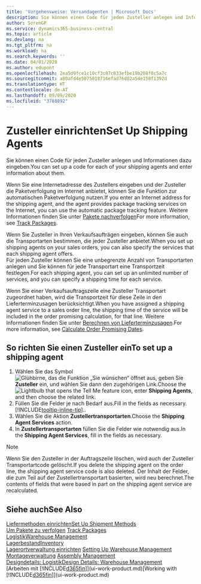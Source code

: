 ```yaml
---
title: 'Vorgehensweise: Versandagenten | Microsoft Docs'
description: Sie können einen Code für jeden Zusteller anlegen und Informationen dazu eingeben.
author: SorenGP
ms.service: dynamics365-business-central
ms.topic: article
ms.devlang: na
ms.tgt_pltfrm: na
ms.workload: na
ms.search.keywords: ''
ms.date: 04/01/2020
ms.author: edupont
ms.openlocfilehash: 2ea5d9fce1c10cf3c07c833efbe19b208f0c5a7c
ms.sourcegitcommit: a80afd4e5075018716efad76d82a54e158f1392d
ms.translationtype: HT
ms.contentlocale: de-AT
ms.lasthandoff: 09/09/2020
ms.locfileid: "3788892"
---
```

# <a name="set-up-shipping-agents"></a><span data-ttu-id="e47db-103">Zusteller einrichten</span><span class="sxs-lookup"><span data-stu-id="e47db-103">Set Up Shipping Agents</span></span>
<span data-ttu-id="e47db-104">Sie können einen Code für jeden Zusteller anlegen und Informationen dazu eingeben.</span><span class="sxs-lookup"><span data-stu-id="e47db-104">You can set up a code for each of your shipping agents and enter information about them.</span></span>  

<span data-ttu-id="e47db-105">Wenn Sie eine Internetadresse des Zustellers eingeben und der Zusteller die Paketverfolgung im Internet anbietet, können Sie die Funktion zur automatischen Paketverfolgung nutzen.</span><span class="sxs-lookup"><span data-stu-id="e47db-105">If you enter an Internet address for the shipping agent, and the agent provides package tracking services on the Internet, you can use the automatic package tracking feature.</span></span> <span data-ttu-id="e47db-106">Weitere Informationen finden Sie unter [Pakete nachverfolgen](sales-how-track-packages.md)</span><span class="sxs-lookup"><span data-stu-id="e47db-106">For more information, see [Track Packages](sales-how-track-packages.md).</span></span>

<span data-ttu-id="e47db-107">Wenn Sie Zusteller in Ihren Verkaufsaufträgen eingeben, können Sie auch die Transportarten bestimmen, die jeder Zusteller anbietet.</span><span class="sxs-lookup"><span data-stu-id="e47db-107">When you set up shipping agents on your sales orders, you can also specify the services that each shipping agent offers.</span></span>  
<span data-ttu-id="e47db-108">Für jeden Zusteller können Sie eine unbegrenzte Anzahl von Transportarten anlegen und Sie können für jede Transportart eine Transportzeit festlegen.</span><span class="sxs-lookup"><span data-stu-id="e47db-108">For each shipping agent, you can set up an unlimited number of services, and you can specify a shipping time for each service.</span></span>  

<span data-ttu-id="e47db-109">Wenn Sie einer Verkaufsauftragszeile eine Zusteller Transportart zugeordnet haben, wird die Transportzeit für diese Zeile in den Lieferterminzusagen berücksichtigt.</span><span class="sxs-lookup"><span data-stu-id="e47db-109">When you have assigned a shipping agent service to a sales order line, the shipping time of the service will be included in the order promising calculation, for that line.</span></span> <span data-ttu-id="e47db-110">Weitere Informationen finden Sie unter [Berechnen von Lieferterminzusagen](sales-how-to-calculate-order-promising-dates.md).</span><span class="sxs-lookup"><span data-stu-id="e47db-110">For more information, see [Calculate Order Promising Dates](sales-how-to-calculate-order-promising-dates.md).</span></span>

## <a name="to-set-up-a-shipping-agent"></a><span data-ttu-id="e47db-111">So richten Sie einen Zusteller ein</span><span class="sxs-lookup"><span data-stu-id="e47db-111">To set up a shipping agent</span></span>  
1.  <span data-ttu-id="e47db-112">Wählen Sie das Symbol ![Glühbirne, das die Funktion „Sie wünschen“ öffnet](media/ui-search/search_small.png "Tell Me-Funktion") aus, geben Sie **Zusteller** ein, und wählen Sie dann den zugehörigen Link.</span><span class="sxs-lookup"><span data-stu-id="e47db-112">Choose the ![Lightbulb that opens the Tell Me feature](media/ui-search/search_small.png "Tell me what you want to do") icon, enter **Shipping Agents**, and then choose the related link.</span></span>  
2.  <span data-ttu-id="e47db-113">Füllen Sie die Felder je nach Bedarf aus.</span><span class="sxs-lookup"><span data-stu-id="e47db-113">Fill in the fields as necessary.</span></span> [!INCLUDE[tooltip-inline-tip](includes/tooltip-inline-tip_md.md)]<span data-ttu-id="e47db-114">.</span><span class="sxs-lookup"><span data-stu-id="e47db-114">.</span></span>  
3.  <span data-ttu-id="e47db-115">Wählen Sie die Aktion **Zustellertransportarten**.</span><span class="sxs-lookup"><span data-stu-id="e47db-115">Choose the **Shipping Agent Services** action.</span></span>
4. <span data-ttu-id="e47db-116">In **Zustellertransportarten** füllen Sie die Felder wie notwendig aus.</span><span class="sxs-lookup"><span data-stu-id="e47db-116">In the **Shipping Agent Services**, fill in the fields as necessary.</span></span>

> [!NOTE]  
>  <span data-ttu-id="e47db-117">Wenn Sie den Zusteller in der Auftragszeile löschen, wird auch der Zusteller Transportartcode gelöscht.</span><span class="sxs-lookup"><span data-stu-id="e47db-117">If you delete the shipping agent on the order line, the shipping agent service code is also deleted.</span></span> <span data-ttu-id="e47db-118">Der Inhalt der Felder, die zum Teil auf der Zustellertransportart basierten, wird neu berechnet.</span><span class="sxs-lookup"><span data-stu-id="e47db-118">The contents of fields that were based in part on the shipping agent service are recalculated.</span></span>  

## <a name="see-also"></a><span data-ttu-id="e47db-119">Siehe auch</span><span class="sxs-lookup"><span data-stu-id="e47db-119">See Also</span></span>
[<span data-ttu-id="e47db-120">Liefermethoden einrichten</span><span class="sxs-lookup"><span data-stu-id="e47db-120">Set Up Shipment Methods</span></span>](sales-how-set-up-shipment-methods.md)  
<span data-ttu-id="e47db-121">[Um Pakete zu verfolgen](sales-how-track-packages.md)  </span><span class="sxs-lookup"><span data-stu-id="e47db-121">[Track Packages](sales-how-track-packages.md)  </span></span>  
[<span data-ttu-id="e47db-122">Logistik</span><span class="sxs-lookup"><span data-stu-id="e47db-122">Warehouse Management</span></span>](warehouse-manage-warehouse.md)  
[<span data-ttu-id="e47db-123">Lagerbestand</span><span class="sxs-lookup"><span data-stu-id="e47db-123">Inventory</span></span>](inventory-manage-inventory.md)  
<span data-ttu-id="e47db-124">[Lagerortverwaltung einrichten](warehouse-setup-warehouse.md)   </span><span class="sxs-lookup"><span data-stu-id="e47db-124">[Setting Up Warehouse Management](warehouse-setup-warehouse.md)   </span></span>  
<span data-ttu-id="e47db-125">[Montageverwaltung](assembly-assemble-items.md)  </span><span class="sxs-lookup"><span data-stu-id="e47db-125">[Assembly Management](assembly-assemble-items.md)  </span></span>  
[<span data-ttu-id="e47db-126">Designdetails: Logistik</span><span class="sxs-lookup"><span data-stu-id="e47db-126">Design Details: Warehouse Management</span></span>](design-details-warehouse-management.md)  
<span data-ttu-id="e47db-127">[Arbeiten mit [!INCLUDE[d365fin](includes/d365fin_md.md)]](ui-work-product.md)</span><span class="sxs-lookup"><span data-stu-id="e47db-127">[Working with [!INCLUDE[d365fin](includes/d365fin_md.md)]](ui-work-product.md)</span></span>  
